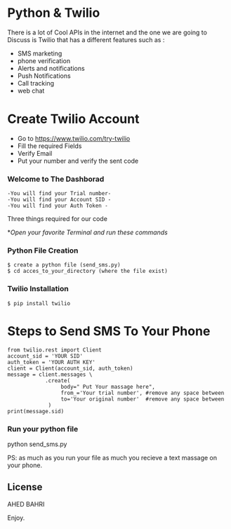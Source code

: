 # Python & Twilio


There is a lot of Cool APIs in the internet and the one we are going to Discuss is Twilio that has a different features such as :

  - SMS marketing
  - phone verification
  - Alerts and notifications
  - Push Notifications
  - Call tracking
  - web chat 

# Create Twilio Account

  - Go to https://www.twilio.com/try-twilio
  - Fill the required Fields
  - Verify Email
  - Put your number and verify the sent code
  
### Welcome to The Dashborad

    -You will find your Trial number-
    -You will find your Account SID -
    -You will find your Auth Token -

 Three things required for our code
 
 
**Open your favorite Terminal and run these commands*

### Python File Creation 

```
$ create a python file (send_sms.py)
$ cd acces_to_your_directory (where the file exist)
```

### Twilio Installation
 

```
$ pip install twilio
```

# Steps to Send SMS To Your Phone 

    from twilio.rest import Client
    account_sid = 'YOUR SID' 
    auth_token = 'YOUR AUTH KEY' 
    client = Client(account_sid, auth_token) 
    message = client.messages \
                .create(
                     body=" Put Your massage here",
                     from_='Your trial number', #remove any space between
                     to='Your original number'  #remove any space between
                 )
    print(message.sid)


### Run your python file

python send_sms.py

PS: as much as you run your file as much you recieve a text massage on your phone.

License
----

AHED BAHRI 

Enjoy.
